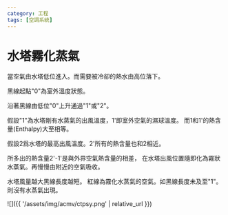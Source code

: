 ```yaml
---
category: 工程
tags: [空調系統]     
---
```


# 水塔霧化蒸氣

當空氣由水塔低位進入。而需要被冷卻的熱水由高位落下。

黑線起點"0"為室外溫度狀態。

沿著黑線由低位"0"上升通過"1"或"2"。

假設"1"為水塔剛有水蒸氣的出風溫度，1'即室外空氣的濕球溫度。
而1和1'的熱含量(Enthalpy)大至相等。

假設2爲水塔的最高出風溫度。2'所有的熱含量也和2相近。

所多出的熱含量2'-1'是與外界空氣熱含量的相差，
在水塔出風位置隨即化為霧狀水蒸氣。再慢慢由附近的空氣吸收。

水塔風量越大黑線長度越短。
紅線為霧化水蒸氣的空氣。如黑線長度未及至"1"。則沒有水蒸氣出現。

![]({{ '/assets/img/acmv/ctpsy.png' | relative_url }})